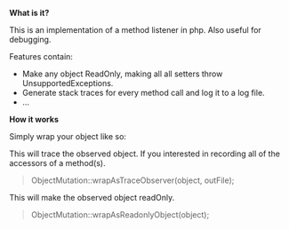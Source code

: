 **What is it?**

This is an implementation of a method listener in php.  Also useful for debugging.

Features contain: 
* Make any object ReadOnly, making all all setters throw UnsupportedExceptions.
* Generate stack traces for every method call and log it to a log file.
* ...

**How it works**

Simply wrap your object like so:

This will trace the observed object. If you interested in recording all of the accessors of a method(s).

> ObjectMutation::wrapAsTraceObserver(object, outFile);

This will make the observed object readOnly. 

> ObjectMutation::wrapAsReadonlyObject(object);

